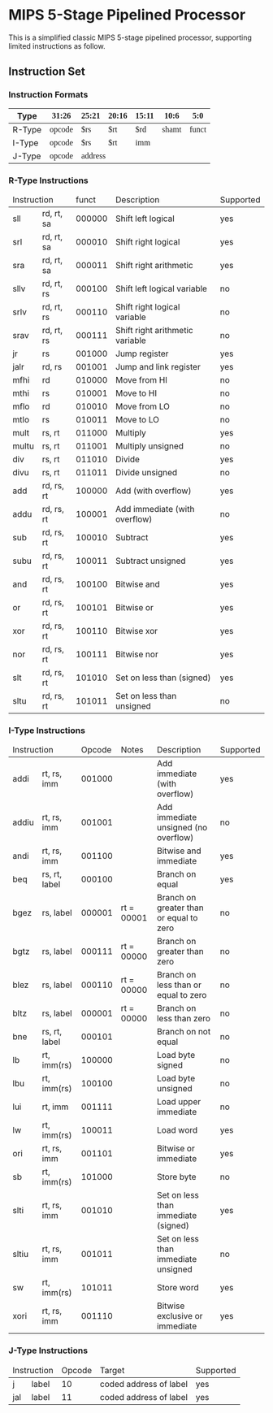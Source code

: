 # MIPS 5-Stage Pipelined Processor
This is a simplified classic MIPS 5-stage pipelined processor, supporting limited instructions as follow. 

## Instruction Set
### Instruction Formats
<table>
    <thead>
        <tr>
            <th>Type</th>
            <th style="font-family: consolas;">31:26</th>
            <th style="font-family: consolas;">25:21</th>
            <th style="font-family: consolas;">20:16</th>
            <th style="font-family: consolas;">15:11</th>
            <th style="font-family: consolas;">10:6</th>
            <th style="font-family: consolas;">5:0</th>
        </tr>
    </thead>
    <tbody>
        <tr>
            <td>R-Type</td>
            <td style="font-family: consolas;">opcode</td>
            <td style="font-family: consolas;">$rs</td>
            <td style="font-family: consolas;">$rt</td>
            <td style="font-family: consolas;">$rd</td>
            <td style="font-family: consolas;">shamt</td>
            <td style="font-family: consolas;">funct</td>
        </tr>
        <tr>
            <td>I-Type</td>
            <td style="font-family: consolas;">opcode</td>
            <td style="font-family: consolas;">$rs</td>
            <td style="font-family: consolas;">$rt</td>
            <td style="font-family: consolas;" colspan=3>imm</td>
        </tr>
        <tr>
            <td>J-Type</td>
            <td style="font-family: consolas;">opcode</td>
            <td style="font-family: consolas;" colspan=5>address</td>
        </tr>
    </tbody>
</table>

### R-Type Instructions
<table>
    <thead>
        <tr>
            <td colspan="2">Instruction</td>
            <td>funct</td>
            <td>Description</td>
            <td>Supported</td>
        </tr>
    </thead>
    <tbody>
        <tr>
            <td>sll</td>
            <td>rd, rt, sa</td>
            <td>000000</td>
            <td>Shift left logical</td>
            <td>yes</td>
        </tr>
        <tr>
            <td>srl</td>
            <td>rd, rt, sa</td>
            <td>000010</td>
            <td>Shift right logical</td>
            <td>yes</td>
        </tr>
        <tr>
            <td>sra</td>
            <td>rd, rt, sa</td>
            <td>000011</td>
            <td>Shift right arithmetic</td>
            <td>yes</td>
        </tr>
        <tr>
            <td>sllv</td>
            <td>rd, rt, rs</td>
            <td>000100</td>
            <td>Shift left logical variable</td>
            <td>no</td>
        </tr>
        <tr>
            <td>srlv</td>
            <td>rd, rt, rs</td>
            <td>000110</td>
            <td>Shift right logical variable</td>
            <td>no</td>
        </tr>
        <tr>
            <td>srav</td>
            <td>rd, rt, rs</td>
            <td>000111</td>
            <td>Shift right arithmetic variable</td>
            <td>no</td>
        </tr>
        <tr>
            <td>jr</td>
            <td>rs</td>
            <td>001000</td>
            <td>Jump register</td>
            <td>yes</td>
        </tr>
        <tr>
            <td>jalr</td>
            <td>rd, rs</td>
            <td>001001</td>
            <td>Jump and link register</td>
            <td>yes</td>
        </tr>
        <tr>
            <td>mfhi</td>
            <td>rd</td>
            <td>010000</td>
            <td>Move from HI</td>
            <td>no</td>
        </tr>
        <tr>
            <td>mthi</td>
            <td>rs</td>
            <td>010001</td>
            <td>Move to HI</td>
            <td>no</td>
        </tr>
        <tr>
            <td>mflo</td>
            <td>rd</td>
            <td>010010</td>
            <td>Move from LO</td>
            <td>no</td>
        </tr>
        <tr>
            <td>mtlo</td>
            <td>rs</td>
            <td>010011</td>
            <td>Move to LO</td>
            <td>no</td>
        </tr>
        <tr>
            <td>mult</td>
            <td>rs, rt</td>
            <td>011000</td>
            <td>Multiply</td>
            <td>yes</td>
        </tr>
        <tr>
            <td>multu</td>
            <td>rs, rt</td>
            <td>011001</td>
            <td>Multiply unsigned</td>
            <td>no</td>
        </tr>
        <tr>
            <td>div</td>
            <td>rs, rt</td>
            <td>011010</td>
            <td>Divide</td>
            <td>yes</td>
        </tr>
        <tr>
            <td>divu</td>
            <td>rs, rt</td>
            <td>011011</td>
            <td>Divide unsigned</td>
            <td>no</td>
        </tr>
        <tr>
            <td>add</td>
            <td>rd, rs, rt</td>
            <td>100000</td>
            <td>Add (with overflow)</td>
            <td>yes</td>
        </tr>
        <tr>
            <td>addu</td>
            <td>rd, rs, rt</td>
            <td>100001</td>
            <td>Add immediate (with overflow)</td>
            <td>no</td>
        </tr>
        <tr>
            <td>sub</td>
            <td>rd, rs, rt</td>
            <td>100010</td>
            <td>Subtract</td>
            <td>yes</td>
        </tr>
        <tr>
            <td>subu</td>
            <td>rd, rs, rt</td>
            <td>100011</td>
            <td>Subtract unsigned</td>
            <td>yes</td>
        </tr>
        <tr>
            <td>and</td>
            <td>rd, rs, rt</td>
            <td>100100</td>
            <td>Bitwise and</td>
            <td>yes</td>
        </tr>
        <tr>
            <td>or</td>
            <td>rd, rs, rt</td>
            <td>100101</td>
            <td>Bitwise or</td>
            <td>yes</td>
        </tr>
        <tr>
            <td>xor</td>
            <td>rd, rs, rt</td>
            <td>100110</td>
            <td>Bitwise xor</td>
            <td>yes</td>
        </tr>
        <tr>
            <td>nor</td>
            <td>rd, rs, rt</td>
            <td>100111</td>
            <td>Bitwise nor</td>
            <td>yes</td>
        </tr>
        <tr>
            <td>slt</td>
            <td>rd, rs, rt</td>
            <td>101010</td>
            <td>Set on less than (signed)</td>
            <td>yes</td>
        </tr>
        <tr>
            <td>sltu</td>
            <td>rd, rs, rt</td>
            <td>101011</td>
            <td>Set on less than unsigned</td>
            <td>no</td>
        </tr>
    </tbody>
</table>

### I-Type Instructions
<table>
    <thead>
        <tr>
            <td colspan="2">Instruction</td>
            <td>Opcode</td>
            <td>Notes</td>
            <td>Description</td>
            <td>Supported</td>
        </tr>
    </thead>
    <tbody>
        <tr>
            <td>addi</td>
            <td>rt, rs, imm</td>
            <td>001000</td>
            <td></td>
            <td>Add immediate (with overflow)</td>
            <td>yes</td>
        </tr>
        <tr>
            <td>addiu</td>
            <td>rt, rs, imm</td>
            <td>001001</td>
            <td></td>
            <td>Add immediate unsigned (no overflow)</td>
            <td>no</td>
        </tr>
        <tr>
            <td>andi</td>
            <td>rt, rs, imm</td>
            <td>001100</td>
            <td></td>
            <td>Bitwise and immediate</td>
            <td>yes</td>
        </tr>
        <tr>
            <td>beq</td>
            <td>rs, rt, label</td>
            <td>000100</td>
            <td></td>
            <td>Branch on equal</td>
            <td>yes</td>
        </tr>
        <tr>
            <td>bgez</td>
            <td>rs, label</td>
            <td>000001</td>
            <td>rt = 00001</td>
            <td>Branch on greater than or equal to
                zero</td>
            <td>no</td>
        </tr>
        <tr>
            <td>bgtz</td>
            <td>rs, label</td>
            <td>000111</td>
            <td>rt = 00000</td>
            <td>Branch on greater than zero</td>
            <td>no</td>
        </tr>
        <tr>
            <td>blez</td>
            <td>rs, label</td>
            <td>000110</td>
            <td>rt = 00000</td>
            <td>Branch on less than or equal to zero
            </td>
            <td>no</td>
        </tr>
        <tr>
            <td>bltz</td>
            <td>rs, label</td>
            <td>000001</td>
            <td>rt = 00000</td>
            <td>Branch on less than zero</td>
            <td>no</td>
        </tr>
        <tr>
            <td>bne</td>
            <td>rs, rt, label</td>
            <td>000101</td>
            <td></td>
            <td>Branch on not equal</td>
            <td>no</td>
        </tr>
        <tr>
            <td>lb</td>
            <td>rt, imm(rs)</td>
            <td>100000</td>
            <td></td>
            <td>Load byte signed</td>
            <td>no</td>
        </tr>
        <tr>
            <td>lbu</td>
            <td>rt, imm(rs)</td>
            <td>100100</td>
            <td></td>
            <td>Load byte unsigned</td>
            <td>no</td>
        </tr>
        <tr>
            <td>lui</td>
            <td>rt, imm</td>
            <td>001111</td>
            <td></td>
            <td>Load upper immediate</td>
            <td>no</td>
        </tr>
        <tr>
            <td>lw</td>
            <td>rt, imm(rs)</td>
            <td>100011</td>
            <td></td>
            <td>Load word</td>
            <td>yes</td>
        </tr>
        <tr>
            <td>ori</td>
            <td>rt, rs, imm</td>
            <td>001101</td>
            <td></td>
            <td>Bitwise or immediate</td>
            <td>yes</td>
        </tr>
        <tr>
            <td>sb</td>
            <td>rt, imm(rs)</td>
            <td>101000</td>
            <td></td>
            <td>Store byte</td>
            <td>no</td>
        </tr>
        <tr>
            <td>slti</td>
            <td>rt, rs, imm</td>
            <td>001010</td>
            <td></td>
            <td>Set on less than immediate (signed)
            </td>
            <td>yes</td>
        </tr>
        <tr>
            <td>sltiu</td>
            <td>rt, rs, imm</td>
            <td>001011</td>
            <td></td>
            <td>Set on less than immediate unsigned
            </td>
            <td>no</td>
        </tr>
        <tr>
            <td>sw</td>
            <td>rt, imm(rs)</td>
            <td>101011</td>
            <td></td>
            <td>Store word</td>
            <td>yes</td>
        </tr>
        <tr>
            <td>xori</td>
            <td>rt, rs, imm</td>
            <td>001110</td>
            <td></td>
            <td>Bitwise exclusive or immediate</td>
            <td>yes</td>
        </tr>
    </tbody>
</table>

### J-Type Instructions
<table>
    <thead>
        <tr>
            <td colspan="2">Instruction</td>
            <td>Opcode</td>
            <td>Target</td>
            <td>Supported</td>
        </tr>
    </thead>
    <tbody>
        <tr>
            <td>j</td>
            <td>label</td>
            <td>10</td>
            <td>coded address of label</td>
            <td>yes</td>
        </tr>
        <tr>
            <td>jal</td>
            <td>label</td>
            <td>11</td>
            <td>coded address of label</td>
            <td>yes</td>
        </tr>
    </tbody>
</table>